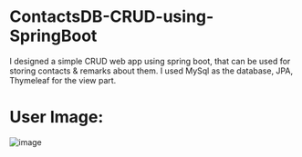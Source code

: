 # ContactsDB-CRUD-using-SpringBoot
I designed a simple CRUD web app using spring boot, that can be used for storing contacts &amp; remarks about them. I used MySql as the database, JPA, Thymeleaf for the view part.

# User Image:


![image](https://user-images.githubusercontent.com/86615017/148638821-dc01b353-ba22-4409-be4f-95de621786e3.png)
